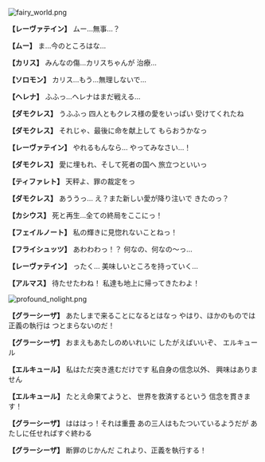
![fairy_world.png](../images/backgrounds/fairy_world.png)

**【レーヴァテイン】**
ムー…無事…？

**【ムー】**
ま…今のところはな…

**【カリス】**
みんなの傷…カリスちゃんが
治療…

**【ソロモン】**
カリス…もう…無理しないで…

**【ヘレナ】**
ふふっ…ヘレナはまだ戦える…

**【ダモクレス】**
うふふっ
四人ともクレス様の愛をいっぱい
受けてくれたね

**【ダモクレス】**
それじゃ、最後に命を献上して
もらおうかなっ

**【レーヴァテイン】**
やれるもんなら…
やってみなさい…！

**【ダモクレス】**
愛に埋もれ、そして死者の国へ
旅立つといいっ

**【ティファレト】**
天秤よ、罪の裁定をっ

**【ダモクレス】**
あううっ…
え？また新しい愛が降り注いで
きたのっ？

**【カシウス】**
死と再生…全ての終局をここにっ！

**【フェイルノート】**
私の輝きに見惚れないことねっ！

**【フライシュッツ】**
あわわわっ！？
何なの、何なの～っ…

**【レーヴァテイン】**
ったく…
美味しいところを持っていく…

**【アルマス】**
待たせたわね！
私達も地上に帰ってきたわよ！

![profound_nolight.png](../images/backgrounds/profound_nolight.png)

**【グラーシーザ】**
あたしまで来ることになるとはなっ
やはり、ほかのものでは正義の執行は
つとまらないのだ！

**【グラーシーザ】**
おまえもあたしのめいれいに
したがえばいいぞ、
エルキュール

**【エルキュール】**
私はただ突き進むだけです
私自身の信念以外、
興味はありません

**【エルキュール】**
たとえ命果てようと、
世界を救済するという
信念を貫きます！

**【グラーシーザ】**
はははっ！それは重畳
あの三人はもたついているようだが
あたしに任せればすぐ終わる

**【グラーシーザ】**
断罪のじかんだ
これより、正義を執行する！